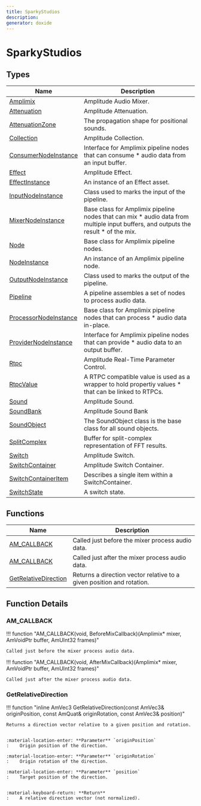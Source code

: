 ```yaml
---
title: SparkyStudios
description: 
generator: doxide
---
```



# SparkyStudios



## Types

| Name | Description |
| ---- | ----------- |
| [Amplimix](Amplimix/index.md) | Amplitude Audio Mixer. |
| [Attenuation](Attenuation/index.md) | Amplitude Attenuation. |
| [AttenuationZone](AttenuationZone/index.md) | The propagation shape for positional sounds. |
| [Collection](Collection/index.md) | Amplitude Collection. |
| [ConsumerNodeInstance](ConsumerNodeInstance/index.md) | Interface for Amplimix pipeline nodes that can consume * audio data from an input buffer.  |
| [Effect](Effect/index.md) | Amplitude Effect. |
| [EffectInstance](EffectInstance/index.md) | An instance of an Effect asset. |
| [InputNodeInstance](InputNodeInstance/index.md) | Class used to marks the input of the pipeline. |
| [MixerNodeInstance](MixerNodeInstance/index.md) | Base class for Amplimix pipeline nodes that can mix * audio data from multiple input buffers, and outputs the result * of the mix.  |
| [Node](Node/index.md) | Base class for Amplimix pipeline nodes. |
| [NodeInstance](NodeInstance/index.md) | An instance of an Amplimix pipeline node. |
| [OutputNodeInstance](OutputNodeInstance/index.md) | Class used to marks the output of the pipeline. |
| [Pipeline](Pipeline/index.md) | A pipeline assembles a set of nodes to process audio data. |
| [ProcessorNodeInstance](ProcessorNodeInstance/index.md) | Base class for Amplimix pipeline nodes that can process * audio data in-place.  |
| [ProviderNodeInstance](ProviderNodeInstance/index.md) | Interface for Amplimix pipeline nodes that can provide * audio data to an output buffer.  |
| [Rtpc](Rtpc/index.md) | Amplitude Real-Time Parameter Control. |
| [RtpcValue](RtpcValue/index.md) | A RTPC compatible value is used as a wrapper to hold propertiy values * that can be linked to RTPCs. |
| [Sound](Sound/index.md) | Amplitude Sound. |
| [SoundBank](SoundBank/index.md) | Amplitude Sound Bank |
| [SoundObject](SoundObject/index.md) | The SoundObject class is the base class for all sound objects.  |
| [SplitComplex](SplitComplex/index.md) | Buffer for split-complex representation of FFT results. |
| [Switch](Switch/index.md) | Amplitude Switch. |
| [SwitchContainer](SwitchContainer/index.md) | Amplitude Switch Container. |
| [SwitchContainerItem](SwitchContainerItem/index.md) | Describes a single item within a SwitchContainer.  |
| [SwitchState](SwitchState/index.md) | A switch state.  |

## Functions

| Name | Description |
| ---- | ----------- |
| [AM_CALLBACK](#AM_CALLBACK) | Called just before the mixer process audio data.  |
| [AM_CALLBACK](#AM_CALLBACK) | Called just after the mixer process audio data.  |
| [GetRelativeDirection](#GetRelativeDirection) | Returns a direction vector relative to a given position and rotation. |

## Function Details

### AM_CALLBACK<a name="AM_CALLBACK"></a>
!!! function "AM_CALLBACK(void, BeforeMixCallback)(Amplimix&#42; mixer, AmVoidPtr buffer, AmUInt32 frames)"

    
    Called just before the mixer process audio data.
         
    
    
    

!!! function "AM_CALLBACK(void, AfterMixCallback)(Amplimix&#42; mixer, AmVoidPtr buffer, AmUInt32 frames)"

    
    Called just after the mixer process audio data.
         
    
    
    

### GetRelativeDirection<a name="GetRelativeDirection"></a>
!!! function "inline AmVec3 GetRelativeDirection(const AmVec3&amp; originPosition, const AmQuat&amp; originRotation, const AmVec3&amp; position)"

    
    Returns a direction vector relative to a given position and rotation.
    
    
    :material-location-enter: **Parameter** `originPosition`
    :    Origin position of the direction.
        
    :material-location-enter: **Parameter** `originRotation`
    :    Origin rotation of the direction.
        
    :material-location-enter: **Parameter** `position`
    :    Target position of the direction.
    
    
    :material-keyboard-return: **Return**
    :    A relative direction vector (not normalized).
        
    

